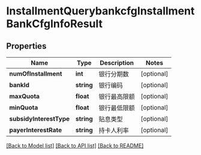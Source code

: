 # InstallmentQuerybankcfgInstallmentBankCfgInfoResult

## Properties
Name | Type | Description | Notes
------------ | ------------- | ------------- | -------------
**numOfInstallment** | **int** | 银行分期数 | [optional] 
**bankId** | **string** | 银行编码 | [optional] 
**maxQuota** | **float** | 银行最高限额 | [optional] 
**minQuota** | **float** | 银行最低限额 | [optional] 
**subsidyInterestType** | **string** | 贴息类型 | [optional] 
**payerInterestRate** | **string** | 持卡人利率 | [optional] 

[[Back to Model list]](../README.md#documentation-for-models) [[Back to API list]](../README.md#documentation-for-api-endpoints) [[Back to README]](../README.md)


